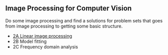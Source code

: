 ## Image Processing for Computer Vision

Do some image processing and find a solutions for problem sets that goes from
image processing to getting some basic structure.

- [2A Linear image processing](./2A-Linear-image-processing)
- 2B Model fitting
- 2C Frequency domain analysis
